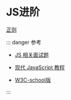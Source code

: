 # JS进阶

[正则](https://www.w3cschool.cn/qoyhx/qoyhx-4f7y3q8n.html)

::: danger 参考

- [JS 相关面试题](https://chodocs.cn/interview/js/)

- [现代 JavaScript 教程](https://zh.javascript.info/intro)

- [W3C-school版](https://www.w3cschool.cn/qoyhx/)

:::
